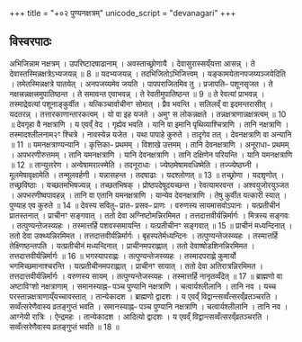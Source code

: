 +++
title = "+०२ पुण्यनक्षत्रम्"
unicode_script = "devanagari"
+++

<div class="js_include" url="yat_puNyam/"  newLevelForH1="2" includeTitle="true"> </div>  

<div class="js_include" url="naxatriya-prajApatiH/"  newLevelForH1="2" includeTitle="true"> </div>  

<div class="js_include" url="puNya-naxatram/"  newLevelForH1="2" includeTitle="true"> </div>  


## विस्वरपाठः
अभिजिन्नाम नक्षत्रम् । उपरिष्टादषाढानाम् । अवस्ताच्छ्रोणायै । देवासुरास्सय्ँयत्ता आसन्न् । ते देवास्तस्मिन्नक्षत्रेऽभ्यजयन्न् ॥ 8 ॥
यदभ्यजयन्न् । तदभिजितोऽभिजित्त्वम् । यङ्कामयेतानपजय्यञ्जयेदिति । तमेतस्मिन्नक्षत्रे यातयेत् । अनपजय्यमेव जयति । पापपराजितमिव तु । प्रजापतिᳶ पशूनसृजत । ते नक्षत्त्रन्नक्षत्त्रमुपातिष्ठन्त । ते समावन्त एवाभवन्न् । ते रेवतीमुपातिष्ठन्त ॥ 9 ॥
ते रेवत्यां प्राभवन्न् । तस्माद्रेवत्यां पशूनाङ्कुर्वीत । यत्किञ्चार्वाचीनꣳ सोमात् । प्रैव भवन्ति । सलिलव्ँ वा इदमन्तरासीत् । यदतरन्न् । तत्तारकाणान्तारकत्वम् । यो वा इह यजते । अमुꣳ स लोकन्नक्षते । तन्नक्षत्राणान्नक्षत्रत्वम् ॥ 10 ॥
देवगृहा वै नक्षत्राणि । य एवव्ँ वेद । गृह्येव भवति । यानि वा इमानि पृथिव्याश्चित्राणि । तानि नक्षत्राणि । तस्मादश्लीलनाम२ꣳ श्चित्रे । नावस्येन्न यजेत । यथा पापाहे कुरुते । तादृगेव तत् । देवनक्षत्राणि वा अन्यानि ॥ 11 ॥
यमनक्षत्राण्यन्यानि । कृत्तिकाᳶ प्रथमम् । विशाखे उत्तमम् । तानि देवनक्षत्राणि । अनूराधाᳶ प्रथमम् । अपभरणीरुत्तमम् । तानि यमनक्षत्राणि । यानि देवनक्षत्राणि । तानि दक्षिणेन परियन्ति । यानि यमनक्षत्राणि ॥ 12 ॥
तान्युत्तरेण । अन्वेषामरात्स्मेति । तदनूराधाः । ज्येष्ठमेषामवधिष्मेति । तज्ज्येष्ठघ्नी । मूलमेषावृक्षामेति । तन्मूलवर्हणी । यन्नासहन्त । तदषाढाः । यदश्लोणत् ॥ 13 ॥
तच्छ्रोणा । यदशृणोत् । तच्छ्रविष्ठाः । यच्छतमभिषज्यन्न् । तच्छतभिषक् । प्रोष्ठपदेषूदयच्छन्त । रेवत्यामरवन्त । अश्वयुजोरयुञ्जत । अपभरणीष्वपावहन्न् । तानि वा एतानि यमनक्षत्राणि । यान्येव देवनक्षत्राणि । तेषु कुर्वीत यत्कारी स्यात् । पुण्याह एव कुरुते ॥ 14 ॥
देवस्य सवितुᳶ प्रातᳶ प्रसवᳶ प्राणः । वरुणस्य सायमासवोऽपानः । यत्प्रतीचीनं प्रातस्तनात् । प्राचीनꣳ सङ्गवात् । ततो देवा अग्निष्टोमन्निरमिमत । तत्तदात्तवीर्यन्निर्मार्गः । मित्रस्य सङ्गवः । तत्पुण्यन्तेजस्व्यहः । तस्मात्तर्हि पशवस्समायन्ति । यत्प्रतीचीनꣳ सङ्गवात् ॥ 15 ॥
प्राचीनं मध्यन्दिनात् । ततो देवा उक्थ्यन्निरमिमत । तत्तदात्तवीर्यन्निर्मार्गः । बृहस्पतेर्मध्यन्दिनः । तत्पुण्यन्तेजस्व्यहः । तस्मात्तर्हि तेक्ष्णिष्ठन्तपति । यत्प्रतीचीनं मध्यन्दिनात् । प्राचीनमपराह्णात् । ततो देवाष्षोडशिनन्निरमिमत । तत्तदात्तवीर्यन्निर्मार्गः ॥ 16 ॥
भगस्यापराह्णः । तत्पुण्यन्तेजस्व्यहः । तस्मादपराह्णे कुमार्यो भगमिच्छमानाश्चरन्ति । यत्प्रतीचीनमपराह्णात् । प्राचीनꣳ सायात् । ततो देवा अतिरात्रन्निरमिमत । तत्तदात्तवीर्यन्निर्मार्गः । वरुणस्य सायम् । तत्पुण्यन्तेजस्व्यहः । तस्मात्तर्हि नानृतव्वँदेत् ॥ 17 ॥
ब्राह्मणो वा अष्टाविꣳशो नक्षत्राणाम् । समानस्याह्नᳶ पञ्च पुण्यानि नक्षत्राणि । चत्वार्यश्लीलानि । तानि नव । यच्च परस्तान्नक्षत्राणाय्ँयच्चावस्तात् । तान्येकादश । ब्राह्मणो द्वादशः । य एवव्ँ विद्वान्त्सव्वँत्सरव्ँव्रतञ्चरति । सव्वँत्सरेणैवास्य व्रतङ्गुप्तं भवति । समानस्याह्नᳶ पञ्च पुण्यानि नक्षत्राणि । चत्वार्यश्लीलानि । तानि नव । आग्नेयी रात्रिः । ऐन्द्रमहः । तान्येकादश । आदित्यो द्वादशः । य एवव्ँ विद्वान्त्सव्वँत्सरव्ँव्रतञ्चरति । सव्वँत्सरेणैवास्य व्रतङ्गुप्तं भवति ॥ 18 ॥